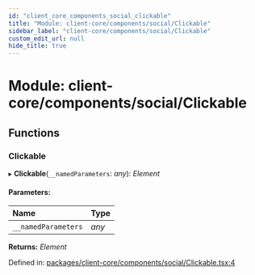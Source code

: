 ```yaml
---
id: "client_core_components_social_clickable"
title: "Module: client-core/components/social/Clickable"
sidebar_label: "client-core/components/social/Clickable"
custom_edit_url: null
hide_title: true
---
```


# Module: client-core/components/social/Clickable

## Functions

### Clickable

▸ **Clickable**(`__namedParameters`: *any*): *Element*

#### Parameters:

Name | Type |
:------ | :------ |
`__namedParameters` | *any* |

**Returns:** *Element*

Defined in: [packages/client-core/components/social/Clickable.tsx:4](https://github.com/xr3ngine/xr3ngine/blob/5a0f83ed8/packages/client-core/components/social/Clickable.tsx#L4)

